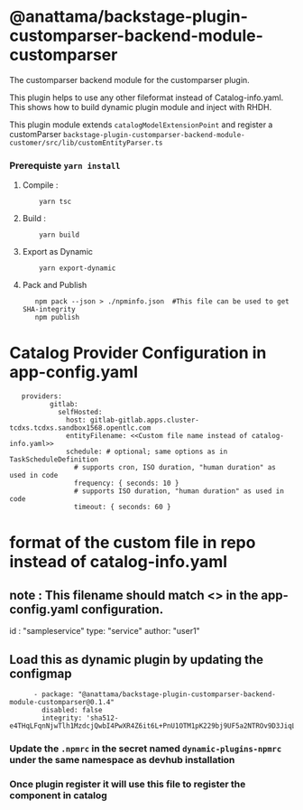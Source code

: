 # @anattama/backstage-plugin-customparser-backend-module-customparser

The customparser backend module for the customparser plugin.

This plugin helps to use any other fileformat instead of Catalog-info.yaml. This shows how to build dynamic plugin module and inject with RHDH. 

This plugin module extends `catalogModelExtensionPoint` and register a customParser `backstage-plugin-customparser-backend-module-customer/src/lib/customEntityParser.ts`

### Prerequiste `yarn install`

1) Compile :

    ```
        yarn tsc
    ```

2) Build :

    ```
        yarn build
    ```
3) Export as Dynamic

    ```
        yarn export-dynamic
    ```
4) Pack and Publish
    ```
       npm pack --json > ./npminfo.json  #This file can be used to get SHA-integrity
       npm publish
    ```       

# Catalog Provider Configuration in app-config.yaml

``` 
   providers:
          gitlab:
            selfHosted:
              host: gitlab-gitlab.apps.cluster-tcdxs.tcdxs.sandbox1568.opentlc.com
              entityFilename: <<Custom file name instead of catalog-info.yaml>>
              schedule: # optional; same options as in TaskScheduleDefinition
                # supports cron, ISO duration, "human duration" as used in code
                frequency: { seconds: 10 }
                # supports ISO duration, "human duration" as used in code
                timeout: { seconds: 60 }
```

# format of the custom file in repo instead of catalog-info.yaml 
## note : This filename should match  <<Custom file name instead of catalog-info.yaml>> in the app-config.yaml configuration.

id : "sampleservice"
type: "service"
author: "user1" 


## Load this as dynamic plugin by updating the configmap

```
      - package: "@anattama/backstage-plugin-customparser-backend-module-customparser@0.1.4"
        disabled: false
        integrity: 'sha512-e4THqLFqnNjwTlh1MzdcjQwbI4PwXR4Z6it6L+PnU1OTM1pK229bj9UF5a2NTROv9D3JiqLptqQ6nhi09R8jeA=='
```        

### Update the `.npmrc` in the secret named `dynamic-plugins-npmrc` under the same namespace as devhub installation
### Once plugin register it will use this file to register the component in catalog
